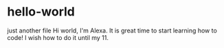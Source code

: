 # hello-world
just another file
Hi world, I'm Alexa. It is great time to start learning how to code! I wish how to do it until my 11.
